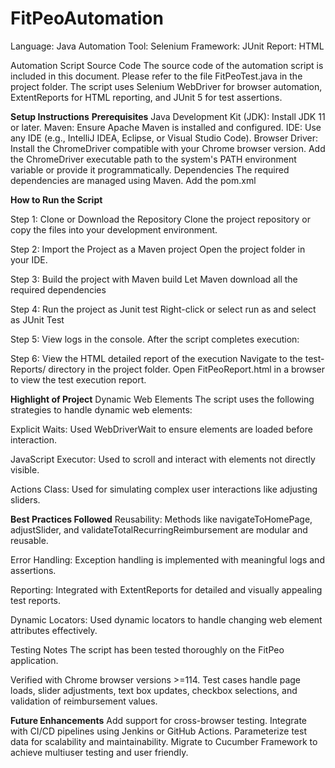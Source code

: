 # FitPeoAutomation
Language: Java
Automation Tool: Selenium
Framework: JUnit
Report: HTML

Automation Script Source Code
The source code of the automation script is included in this document. Please refer to the file FitPeoTest.java in the project folder. The script uses Selenium WebDriver for browser automation, ExtentReports for HTML reporting, and JUnit 5 for test assertions.

**Setup Instructions**
**Prerequisites**
Java Development Kit (JDK): Install JDK 11 or later.
Maven: Ensure Apache Maven is installed and configured.
IDE: Use any IDE (e.g., IntelliJ IDEA, Eclipse, or Visual Studio Code).
Browser Driver:
Install the ChromeDriver compatible with your Chrome browser version.
Add the ChromeDriver executable path to the system's PATH environment variable or provide it programmatically.
Dependencies
The required dependencies are managed using Maven. Add the pom.xml

**How to Run the Script**

Step 1: Clone or Download the Repository
Clone the project repository or copy the files into your development environment.

Step 2: Import the Project as a Maven project
Open the project folder in your IDE.

Step 3: Build the project with Maven build
Let Maven download all the required dependencies

Step 4: Run the project as Junit test
Right-click or select run as and select as JUnit Test

Step 5: View logs in the console.
After the script completes execution:

Step 6: View the HTML detailed report of the execution
Navigate to the test-Reports/ directory in the project folder.
Open FitPeoReport.html in a browser to view the test execution report.

**Highlight of Project**
Dynamic Web Elements
The script uses the following strategies to handle dynamic web elements:

Explicit Waits:
Used WebDriverWait to ensure elements are loaded before interaction.

JavaScript Executor:
Used to scroll and interact with elements not directly visible.

Actions Class:
Used for simulating complex user interactions like adjusting sliders.

**Best Practices Followed**
Reusability:
Methods like navigateToHomePage, adjustSlider, and validateTotalRecurringReimbursement are modular and reusable.

Error Handling:
Exception handling is implemented with meaningful logs and assertions.

Reporting:
Integrated with ExtentReports for detailed and visually appealing test reports.

Dynamic Locators:
Used dynamic locators to handle changing web element attributes effectively.

Testing Notes
The script has been tested thoroughly on the FitPeo application.

Verified with Chrome browser versions >=114.
Test cases handle page loads, slider adjustments, text box updates, checkbox selections, and validation of reimbursement values.

**Future Enhancements**
Add support for cross-browser testing.
Integrate with CI/CD pipelines using Jenkins or GitHub Actions.
Parameterize test data for scalability and maintainability.
Migrate to Cucumber Framework to achieve multiuser testing and user friendly.
